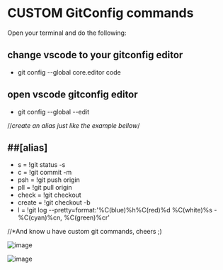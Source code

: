 # CUSTOM GitConfig commands



Open your terminal and do the following:

change vscode to your gitconfig editor
---
  - git config --global core.editor code 
   
open vscode gitconfig editor
 ---
  - git config --global --edit               

//*create an alias just like the example bellow*/

##[alias]
---
- s = !git status -s
- c = !git commit -m
- psh = !git push origin
- pll = !git pull origin
- check = !git checkout
- create = !git checkout -b
- l = !git log --pretty=format:'%C(blue)%h%C(red)%d %C(white)%s -%C(cyan)%cn, %C(green)%cr'

//*And know u have custom git commands, cheers ;)

![image](https://user-images.githubusercontent.com/45982396/193343140-9de9e40f-d3fc-4e28-a549-4fb5be3e589d.png)

![image](https://user-images.githubusercontent.com/45982396/193343921-50788b7a-c75b-4086-a446-322dd92da9a0.png)
